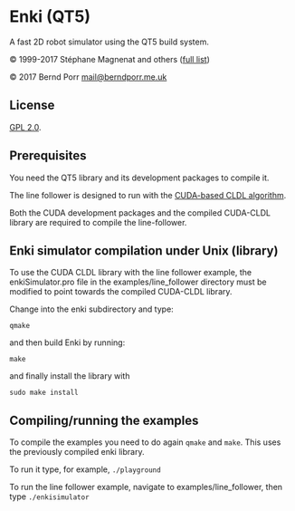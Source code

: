 # Enki (QT5)

A fast 2D robot simulator using the QT5 build system.

© 1999-2017 Stéphane Magnenat and others ([full list](AUTHORS))

© 2017 Bernd Porr <mail@berndporr.me.uk>

## License

[GPL 2.0](LICENSE).

## Prerequisites

You need the QT5 library and its development packages to compile it.

The line follower is designed to run with the [CUDA-based CLDL algorithm](https://github.com/domrest/CLDL_CUDA). 

Both the CUDA development packages and the compiled CUDA-CLDL library are required to compile the line-follower.

## Enki simulator compilation under Unix (library)

To use the CUDA CLDL library with the line follower example, the enkiSimulator.pro file in the examples/line_follower directory must be modified to point towards the compiled CUDA-CLDL library.

Change into the enki subdirectory and type:

	qmake

and then build Enki by running:

	make

and finally install the library with
	
	sudo make install


## Compiling/running the examples

To compile the examples you need to do again `qmake` and `make`. This uses the
previously compiled enki library.

To run it type, for example, `./playground`

To run the line follower example, navigate to examples/line_follower, then type `./enkisimulator`

